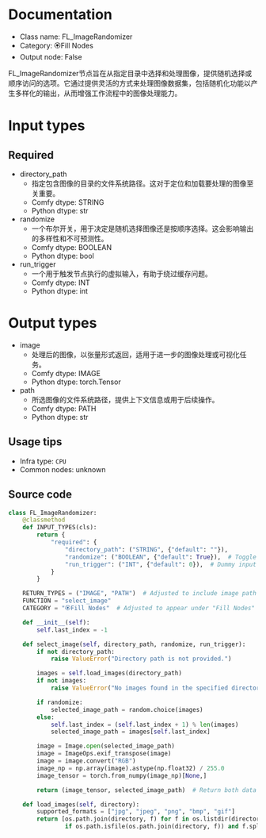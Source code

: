 
# Documentation
- Class name: FL_ImageRandomizer
- Category: 🏵️Fill Nodes
- Output node: False

FL_ImageRandomizer节点旨在从指定目录中选择和处理图像，提供随机选择或顺序访问的选项。它通过提供灵活的方式来处理图像数据集，包括随机化功能以产生多样化的输出，从而增强工作流程中的图像处理能力。

# Input types
## Required
- directory_path
    - 指定包含图像的目录的文件系统路径。这对于定位和加载要处理的图像至关重要。
    - Comfy dtype: STRING
    - Python dtype: str
- randomize
    - 一个布尔开关，用于决定是随机选择图像还是按顺序选择。这会影响输出的多样性和不可预测性。
    - Comfy dtype: BOOLEAN
    - Python dtype: bool
- run_trigger
    - 一个用于触发节点执行的虚拟输入，有助于绕过缓存问题。
    - Comfy dtype: INT
    - Python dtype: int

# Output types
- image
    - 处理后的图像，以张量形式返回，适用于进一步的图像处理或可视化任务。
    - Comfy dtype: IMAGE
    - Python dtype: torch.Tensor
- path
    - 所选图像的文件系统路径，提供上下文信息或用于后续操作。
    - Comfy dtype: PATH
    - Python dtype: str


## Usage tips
- Infra type: `CPU`
- Common nodes: unknown


## Source code
```python
class FL_ImageRandomizer:
    @classmethod
    def INPUT_TYPES(cls):
        return {
            "required": {
                "directory_path": ("STRING", {"default": ""}),
                "randomize": ("BOOLEAN", {"default": True}),  # Toggle for randomization
                "run_trigger": ("INT", {"default": 0}),  # Dummy input for caching issue
            }
        }

    RETURN_TYPES = ("IMAGE", "PATH")  # Adjusted to include image path for preview
    FUNCTION = "select_image"
    CATEGORY = "🏵️Fill Nodes"  # Adjusted to appear under "Fill Nodes"

    def __init__(self):
        self.last_index = -1

    def select_image(self, directory_path, randomize, run_trigger):
        if not directory_path:
            raise ValueError("Directory path is not provided.")

        images = self.load_images(directory_path)
        if not images:
            raise ValueError("No images found in the specified directory.")

        if randomize:
            selected_image_path = random.choice(images)
        else:
            self.last_index = (self.last_index + 1) % len(images)
            selected_image_path = images[self.last_index]

        image = Image.open(selected_image_path)
        image = ImageOps.exif_transpose(image)
        image = image.convert("RGB")
        image_np = np.array(image).astype(np.float32) / 255.0
        image_tensor = torch.from_numpy(image_np)[None,]

        return (image_tensor, selected_image_path)  # Return both data points

    def load_images(self, directory):
        supported_formats = ["jpg", "jpeg", "png", "bmp", "gif"]
        return [os.path.join(directory, f) for f in os.listdir(directory)
                if os.path.isfile(os.path.join(directory, f)) and f.split('.')[-1].lower() in supported_formats]

```
